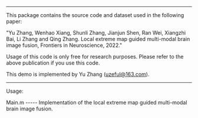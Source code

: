 *************************************************************************************************************************************************************************
This package contains the source code and dataset used in the following paper:

"Yu Zhang, Wenhao Xiang, Shunli Zhang, Jianjun Shen, Ran Wei, Xiangzhi Bai, Li Zhang and Qing Zhang. Local extreme map guided multi-modal brain image fusion, Frontiers in Neuroscience, 2022."


Usage of this code is only free for research purposes. Please refer to the above publication if you use this code. 

This demo is implemented by Yu Zhang (uzeful@163.com).
*************************************************************************************************************************************************************************

Usage:

Main.m ----- Implementation of the local extreme map guided multi-modal brain image fusion.